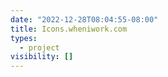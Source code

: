 ```yaml
---
date: "2022-12-28T08:04:55-08:00"
title: Icons.wheniwork.com
types:
  - project
visibility: []
---
```

